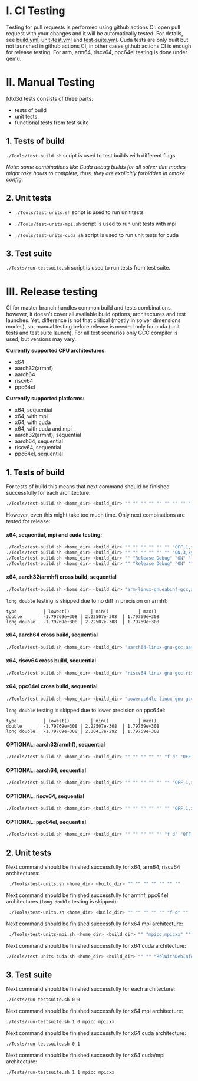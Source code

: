 # I. CI Testing

Testing for pull requests is performed using github actions CI: open pull request with your changes and it will be automatically tested. For details, see [build.yml](../.github/workflows/build.yml), [unit-test.yml](../.github/workflows/unit-test.yml) and [test-suite.yml](../.github/workflows/test-suite.yml). Cuda tests are only built but not launched in github actions CI, in other cases github actions CI is enough for release testing. For arm, arm64, riscv64, ppc64el testing is done under qemu.

# II. Manual Testing

fdtd3d tests consists of three parts:
- tests of build
- unit tests
- functional tests from test suite

## 1. Tests of build

`./Tools/test-build.sh` script is used to test builds with different flags.

*Note: some combinations like Cuda debug builds for all solver dim modes might take hours to complete, thus, they are explicitly forbidden in cmake config.*

## 2. Unit tests

- `./Tools/test-units.sh` script is used to run unit tests

- `./Tools/test-units-mpi.sh` script is used to run unit tests with mpi

- `./Tools/test-units-cuda.sh` script is used to run unit tests for cuda

## 3. Test suite

`./Tests/run-testsuite.sh` script is used to run tests from test suite.

# III. Release testing

CI for master branch handles common build and tests combinations, however, it doesn't cover all available build options, architectures and test launches. Yet, difference is not that critical (mostly in solver dimensions modes), so, manual testing before release is needed only for cuda (unit tests and test suite launch). For all test scenarios only GCC compiler is used, but versions may vary.

**Currently supported CPU architectures:**
- x64
- aarch32(armhf)
- aarch64
- riscv64
- ppc64el

**Currently supported platforms:**
- x64, sequential
- x64, with mpi
- x64, with cuda
- x64, with cuda and mpi
- aarch32(armhf), sequential
- aarch64, sequential
- riscv64, sequential
- ppc64el, sequential

## 1. Tests of build

For tests of build this means that next command should be finished successfully for each architecture:
```sh
./Tools/test-build.sh <home_dir> <build_dir> "" "" "" "" "" "" "" "" "" ""
```

However, even this might take too much time. Only next combinations are tested for release:

#### x64, sequential, mpi and cuda testing:
```sh
./Tools/test-build.sh <home_dir> <build_dir> "" "" "" "" "" "" "OFF,1,x" "OFF,sm" "ALL" ""
./Tools/test-build.sh <home_dir> <build_dir> "" "" "" "" "" "" "ON,3,xyz" "OFF,sm" "ALL" ""
./Tools/test-build.sh <home_dir> <build_dir> "" "Release Debug" "ON" "" "" "f d" "OFF,1,x" "ON,sm_35" "ALL" ""
./Tools/test-build.sh <home_dir> <build_dir> "" "Release Debug" "ON" "" "" "f d" "ON,3,xyz" "ON,sm_35" "ALL" ""
```

#### x64, aarch32(armhf) cross build, sequential
```sh
./Tools/test-build.sh <home_dir> <build_dir> "arm-linux-gnueabihf-gcc,arm-linux-gnueabihf-g++" "" "" "" "" "f d" "OFF,1,x" "OFF,sm" "ALL" "arm-gcc-toolchain.cmake"
```

`long double` testing is skipped due to no diff in precision on armhf:
```
type	      │ lowest()	    │ min()		      │ max()
double	    │ -1.79769e+308	│ 2.22507e-308	│ 1.79769e+308
long double	| -1.79769e+308	│ 2.22507e-308	│ 1.79769e+308
```

#### x64, aarch64 cross build, sequential
```sh
./Tools/test-build.sh <home_dir> <build_dir> "aarch64-linux-gnu-gcc,aarch64-linux-gnu-g++" "" "" "" "" "" "OFF,1,x" "OFF,sm" "ALL" "arm64-gcc-toolchain.cmake"
```

#### x64, riscv64 cross build, sequential
```sh
./Tools/test-build.sh <home_dir> <build_dir> "riscv64-linux-gnu-gcc,riscv64-linux-gnu-g++" "" "" "" "" "" "OFF,1,x" "OFF,sm" "ALL" "riscv64-gcc-toolchain.cmake"
```

#### x64, ppc64el cross build, sequential
```sh
./Tools/test-build.sh <home_dir> <build_dir> "powerpc64le-linux-gnu-gcc,powerpc64le-linux-gnu-g++" "" "" "" "" "f d" "OFF,1,x" "OFF,sm" "ALL" "ppc64el-gcc-toolchain.cmake"
```

`long double` testing is skipped due to lower precision on ppc64el:
```
type	      │ lowest()	    │ min()		      │ max()
double	    │ -1.79769e+308	│ 2.22507e-308	│ 1.79769e+308
long double	| -1.79769e+308	│ 2.00417e-292	│ 1.79769e+308
```

#### OPTIONAL: aarch32(armhf), sequential
```sh
./Tools/test-build.sh <home_dir> <build_dir> "" "" "" "" "" "f d" "OFF,1,x" "OFF,sm" "ALL" ""
```

#### OPTIONAL: aarch64, sequential
```sh
./Tools/test-build.sh <home_dir> <build_dir> "" "" "" "" "" "" "OFF,1,x" "OFF,sm" "ALL" ""
```

#### OPTIONAL: riscv64, sequential
```sh
./Tools/test-build.sh <home_dir> <build_dir> "" "" "" "" "" "" "OFF,1,x" "OFF,sm" "ALL" ""
```

#### OPTIONAL: ppc64el, sequential
```sh
./Tools/test-build.sh <home_dir> <build_dir> "" "" "" "" "" "f d" "OFF,1,x" "OFF,sm" "ALL" ""
```

## 2. Unit tests

Next command should be finished successfully for x64, arm64, riscv64 architectures:
```sh
 ./Tools/test-units.sh <home_dir> <build_dir> "" "" "" "" "" "" ""
```

Next command should be finished successfully for armhf, ppc64el architectures (`long double` testing is skipped):
```sh
 ./Tools/test-units.sh <home_dir> <build_dir> "" "" "" "" "" "f d" ""
```

Next command should be finished successfully for x64 mpi architecture:
```sh
 ./Tools/test-units-mpi.sh <home_dir> <build_dir> "" "mpicc,mpicxx" "" "" "" ""
```

Next command should be finished successfully for x64 cuda architecture:
```sh
./Tools/test-units-cuda.sh <home_dir> <build_dir> "" "" "RelWithDebInfo" "ON" "" "f d" "" ""
```

## 3. Test suite

Next command should be finished successfully for each architecture:
```sh
./Tests/run-testsuite.sh 0 0
```

Next command should be finished successfully for x64 mpi architecture:
```sh
./Tests/run-testsuite.sh 1 0 mpicc mpicxx
```

Next command should be finished successfully for x64 cuda architecture:
```sh
./Tests/run-testsuite.sh 0 1
```

Next command should be finished successfully for x64 cuda/mpi architecture:
```sh
./Tests/run-testsuite.sh 1 1 mpicc mpicxx
```
